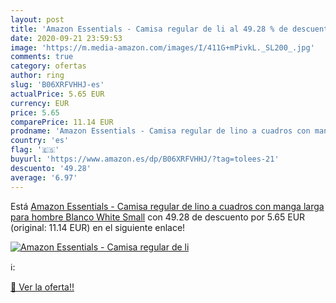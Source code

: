 ```yaml
---
layout: post
title: 'Amazon Essentials - Camisa regular de li al 49.28 % de descuento'
date: 2020-09-21 23:59:53
image: 'https://m.media-amazon.com/images/I/411G+mPivkL._SL200_.jpg'
comments: true
category: ofertas
author: ring
slug: 'B06XRFVHHJ-es'
actualPrice: 5.65 EUR
currency: EUR
price: 5.65
comparePrice: 11.14 EUR
prodname: 'Amazon Essentials - Camisa regular de lino a cuadros con manga larga para hombre  Blanco  White   Small'
country: 'es'
flag: '🇪🇸'
buyurl: 'https://www.amazon.es/dp/B06XRFVHHJ/?tag=tolees-21'
descuento: '49.28'
average: '6.97'
---
```


Está [Amazon Essentials - Camisa regular de lino a cuadros con manga larga para hombre  Blanco  White   Small](https://www.amazon.es/dp/B06XRFVHHJ/?tag=tolees-21) con 49.28 de descuento por 5.65 EUR (original: 11.14 EUR) en el siguiente enlace!

[![Amazon Essentials - Camisa regular de li](https://m.media-amazon.com/images/I/411G+mPivkL._SL200_.jpg)](https://www.amazon.es/dp/B06XRFVHHJ/?tag=tolees-21)

ℹ️:


[🛒 Ver la oferta!!](https://www.amazon.es/dp/B06XRFVHHJ/?tag=tolees-21)

